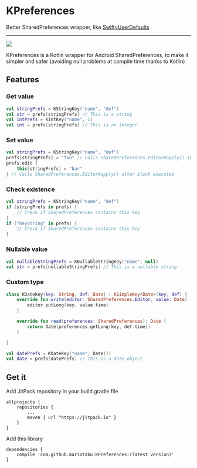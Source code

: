 # KPreferences

Better SharedPreferences wrapper, like [SwiftyUserDefaults](https://github.com/radex/SwiftyUserDefaults)

---

[![](https://jitpack.io/v/mariotaku/KPreferences.svg)](https://jitpack.io/#mariotaku/KPreferences)

KPreferences is a Kotlin wrapper for Android SharedPreferences, to make it simpler and safer (avoiding null problems at compile time thanks to Kotlin)

## Features

### Get value

````kotlin
val stringPrefs = KStringKey("name", "def")
val str = prefs[stringPrefs] // This is a string
val intPrefs = KIntKey("name", 1)
val int = prefs[stringPrefs] // This is an integer
````

### Set value

````kotlin
val stringPrefs = KStringKey("name", "def")
prefs[stringPrefs] = "foo" // Calls SharedPreferences.Editor#apply() immediately
prefs.edit {
    this[stringPrefs] = "bar"
} // Calls SharedPreferences.Editor#apply() after block executed
````

### Check existence

````kotlin
val stringPrefs = KStringKey("name", "def")
if (stringPrefs in prefs) {
    // Check if SharedPreferences contains this key
}
if ("keyString" in prefs) {
    // Check if SharedPreferences contains this key
}
````

### Nullable value

````kotlin
val nullableStringPrefs = KNullableStringKey("name", null)
val str = prefs[nullableStringPrefs] // This is a nullable string
````

### Custom type

````kotlin
class KDateKey(key: String, def: Date) : KSimpleKey<Date>(key, def) {
    override fun write(editor: SharedPreferences.Editor, value: Date) {
        editor.putLong(key, value.time)
    }

    override fun read(preferences: SharedPreferences): Date {
        return Date(preferences.getLong(key, def.time))
    }

}

val datePrefs = KDateKey("name", Date())
val date = prefs[datePrefs] // This is a date object
````

## Get it

Add JitPack repository in your build.gradle file

````
allprojects {
    repositories {
        ...
        maven { url "https://jitpack.io" }
    }
}
````

Add this library

````
dependencies {
    compile 'com.github.mariotaku:KPreferences:(latest version)'
}
````